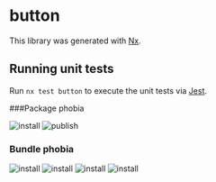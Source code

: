 # button

This library was generated with [Nx](https://nx.dev).

## Running unit tests

Run `nx test button` to execute the unit tests via [Jest](https://jestjs.io).


###Package phobia

![install](https://badgen.net/packagephobia/install/@mussia9/button)
![publish](https://badgen.net/packagephobia/publish/@mussia9/button)

### Bundle phobia
![install](https://badgen.net/bundlephobia/min/@mussia9/button)
![install](https://badgen.net/bundlephobia/minzip/@mussia9/button)
![install](https://badgen.net/bundlephobia/dependency-count/@mussia9/button)
![install](https://badgen.net/bundlephobia/tree-shaking/@mussia9/button)
